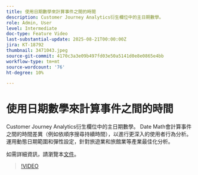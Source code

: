 ```yaml
---
title: 使用日期數學來計算事件之間的時間
description: Customer Journey Analytics衍生欄位中的主日期數學。
role: Admin, User
level: Intermediate
doc-type: Feature Video
last-substantial-update: 2025-08-21T00:00:00Z
jira: KT-18792
thumbnail: 3471043.jpeg
source-git-commit: 4170c3a3e09b497fd03e50a5141d0e8e0865e4bb
workflow-type: tm+mt
source-wordcount: '76'
ht-degree: 10%

---
```


# 使用日期數學來計算事件之間的時間

Customer Journey Analytics衍生欄位中的主日期數學。 Date Math會計算事件之間的時間差異（例如依順序搜尋持續時間），以進行更深入的使用者行為分析。 運用動態日期範圍和彈性設定，針對旅遊業和旅館業等產業最佳化分析。

如需詳細資訊，請瀏覽本[文件](https://experienceleague.adobe.com/zh-hant/docs/analytics-platform/using/cja-dataviews/derived-fields)。

>[!VIDEO](https://video.tv.adobe.com/v/3471043/?learn=on)
